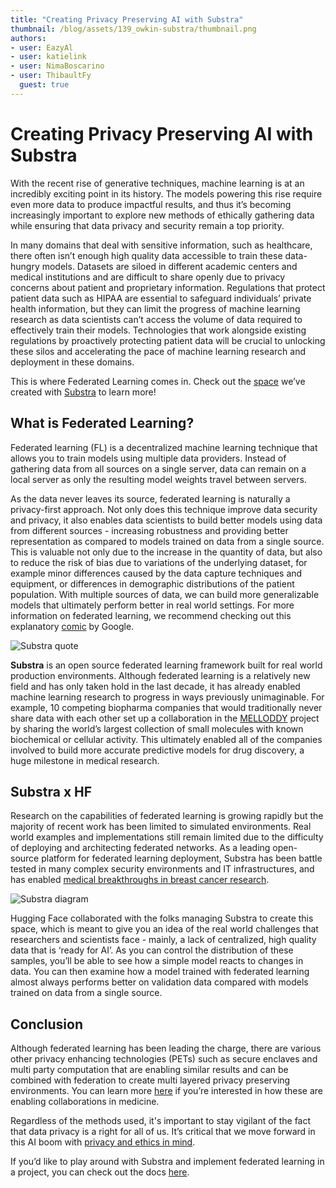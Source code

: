 ```yaml
---
title: "Creating Privacy Preserving AI with Substra" 
thumbnail: /blog/assets/139_owkin-substra/thumbnail.png
authors:
- user: EazyAl
- user: katielink
- user: NimaBoscarino
- user: ThibaultFy
  guest: true
---
```


# Creating Privacy Preserving AI with Substra


With the recent rise of generative techniques, machine learning is at an incredibly exciting point in its history. The models powering this rise require even more data to produce impactful results, and thus it’s becoming increasingly important to explore new methods of ethically gathering data while ensuring that data privacy and security remain a top priority. 

In many domains that deal with sensitive information, such as healthcare, there often isn’t enough high quality data accessible to train these data-hungry models. Datasets are siloed in different academic centers and medical institutions and are difficult to share openly due to privacy concerns about patient and proprietary information. Regulations that protect patient data such as HIPAA are essential to safeguard individuals’ private health information, but they can limit the progress of machine learning research as data scientists can’t access the volume of data required to effectively train their models. Technologies that work alongside existing regulations by proactively protecting patient data will be crucial to unlocking these silos and accelerating the pace of machine learning research and deployment in these domains. 

This is where Federated Learning comes in. Check out the [space](https://huggingface.co/spaces/owkin/substra) we’ve created with [Substra](https://owkin.com/substra) to learn more!

## What is Federated Learning?

Federated learning (FL) is a decentralized machine learning technique that allows you to train models using multiple data providers. Instead of gathering data from all sources on a single server, data can remain on a local server as only the resulting model weights travel between servers.

As the data never leaves its source, federated learning is naturally a privacy-first approach. Not only does this technique improve data security and privacy, it also enables data scientists to build better models using data from different sources - increasing robustness and providing better representation as compared to models trained on data from a single source. This is valuable not only due to the increase in the quantity of data, but also to reduce the risk of bias due to variations of the underlying dataset, for example minor differences caused by the data capture techniques and equipment, or differences in demographic distributions of the patient population. With multiple sources of data, we can build more generalizable models that ultimately perform better in real world settings. For more information on federated learning, we recommend checking out this explanatory [comic](https://federated.withgoogle.com/) by Google.

![Substra quote](https://huggingface.co/datasets/huggingface/documentation-images/resolve/main/blog/139_substra/quote.png)

**Substra** is an open source federated learning framework built for real world production environments. Although federated learning is a relatively new field and has only taken hold in the last decade, it has already enabled machine learning research to progress in ways previously unimaginable. For example, 10 competing biopharma companies that would traditionally never share data with each other set up a collaboration in the [MELLODDY](https://www.melloddy.eu/) project by sharing the world’s largest collection of small molecules with known biochemical or cellular activity. This ultimately enabled all of the companies involved to build more accurate predictive models for drug discovery, a huge milestone in medical research. 

## Substra x HF

Research on the capabilities of federated learning is growing rapidly but the majority of recent work has been limited to simulated environments. Real world examples and implementations still remain limited due to the difficulty of deploying and architecting federated networks. As a leading open-source platform for federated learning deployment, Substra has been battle tested in many complex security environments and IT infrastructures, and has enabled [medical breakthroughs in breast cancer research](https://www.nature.com/articles/s41591-022-02155-w).

![Substra diagram](https://huggingface.co/datasets/huggingface/documentation-images/resolve/main/blog/139_substra/diagram.jpg)

Hugging Face collaborated with the folks managing Substra to create this space, which is meant to give you an idea of the real world challenges that researchers and scientists face - mainly, a lack of centralized, high quality data that is ‘ready for AI’. As you can control the distribution of these samples, you’ll be able to see how a simple model reacts to changes in data. You can then examine how a model trained with federated learning almost always performs better on validation data compared with models trained on data from a single source. 

## Conclusion

Although federated learning has been leading the charge, there are various other privacy enhancing technologies (PETs) such as secure enclaves and multi party computation that are enabling similar results and can be combined with federation to create multi layered privacy preserving environments. You can learn more [here](https://medium.com/@aliimran_36956/how-collaboration-is-revolutionizing-medicine-34999060794e) if you’re interested in how these are enabling collaborations in medicine.

Regardless of the methods used, it's important to stay vigilant of the fact that data privacy is a right for all of us. It’s critical that we move forward in this AI boom with [privacy and ethics in mind](https://www.nature.com/articles/s42256-022-00551-y).

If you’d like to play around with Substra and implement federated learning in a project, you can check out the docs [here](https://docs.substra.org/en/stable/).